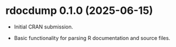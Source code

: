 # rdocdump 0.1.0 (2025-06-15)

* Initial CRAN submission.

* Basic functionality for parsing R documentation and source files.
